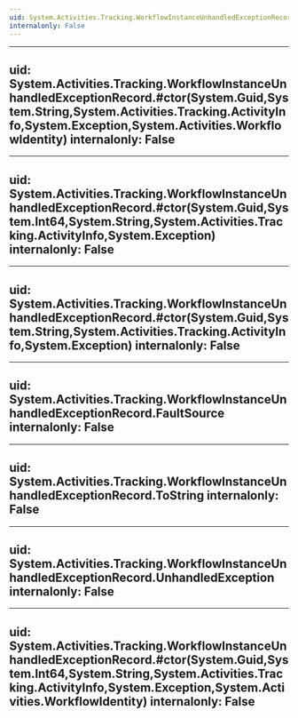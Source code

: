 ```yaml
---
uid: System.Activities.Tracking.WorkflowInstanceUnhandledExceptionRecord
internalonly: False
---
```


---
uid: System.Activities.Tracking.WorkflowInstanceUnhandledExceptionRecord.#ctor(System.Guid,System.String,System.Activities.Tracking.ActivityInfo,System.Exception,System.Activities.WorkflowIdentity)
internalonly: False
---

---
uid: System.Activities.Tracking.WorkflowInstanceUnhandledExceptionRecord.#ctor(System.Guid,System.Int64,System.String,System.Activities.Tracking.ActivityInfo,System.Exception)
internalonly: False
---

---
uid: System.Activities.Tracking.WorkflowInstanceUnhandledExceptionRecord.#ctor(System.Guid,System.String,System.Activities.Tracking.ActivityInfo,System.Exception)
internalonly: False
---

---
uid: System.Activities.Tracking.WorkflowInstanceUnhandledExceptionRecord.FaultSource
internalonly: False
---

---
uid: System.Activities.Tracking.WorkflowInstanceUnhandledExceptionRecord.ToString
internalonly: False
---

---
uid: System.Activities.Tracking.WorkflowInstanceUnhandledExceptionRecord.UnhandledException
internalonly: False
---

---
uid: System.Activities.Tracking.WorkflowInstanceUnhandledExceptionRecord.#ctor(System.Guid,System.Int64,System.String,System.Activities.Tracking.ActivityInfo,System.Exception,System.Activities.WorkflowIdentity)
internalonly: False
---
